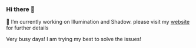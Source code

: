 ### Hi there 👋
🔭 I’m currently working on Illumination and Shadow. please visit my [website](http://vinthony.github.io) for further details

Very busy days! I am trying my best to solve the issues!

<!--
[![Xiaodong Cun's github stats](https://github-readme-stats.vercel.app/api?username=vinthony&show_icons=true&theme=dracula)](https://github.com/anuraghazra/github-readme-stats)


**vinthony/vinthony** is a ✨ _special_ ✨ repository because its `README.md` (this file) appears on your GitHub profile.
-->



